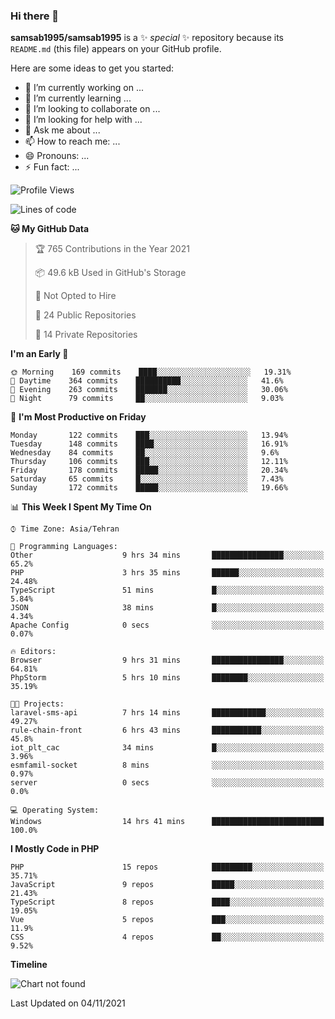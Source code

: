 ### Hi there 👋

**samsab1995/samsab1995** is a ✨ _special_ ✨ repository because its `README.md` (this file) appears on your GitHub profile.

Here are some ideas to get you started:

- 🔭 I’m currently working on ...
- 🌱 I’m currently learning ...
- 👯 I’m looking to collaborate on ...
- 🤔 I’m looking for help with ...
- 💬 Ask me about ...
- 📫 How to reach me: ...
- 😄 Pronouns: ...
- ⚡ Fun fact: ...

<!--START_SECTION:waka-->
![Profile Views](http://img.shields.io/badge/Profile%20Views-0-blue)

![Lines of code](https://img.shields.io/badge/From%20Hello%20World%20I%27ve%20Written-866854%20lines%20of%20code-blue)

**🐱 My GitHub Data** 

> 🏆 765 Contributions in the Year 2021
 > 
> 📦 49.6 kB Used in GitHub's Storage 
 > 
> 🚫 Not Opted to Hire
 > 
> 📜 24 Public Repositories 
 > 
> 🔑 14 Private Repositories  
 > 
**I'm an Early 🐤** 

```text
🌞 Morning    169 commits    ████░░░░░░░░░░░░░░░░░░░░░   19.31% 
🌆 Daytime    364 commits    ██████████░░░░░░░░░░░░░░░   41.6% 
🌃 Evening    263 commits    ███████░░░░░░░░░░░░░░░░░░   30.06% 
🌙 Night      79 commits     ██░░░░░░░░░░░░░░░░░░░░░░░   9.03%

```
📅 **I'm Most Productive on Friday** 

```text
Monday       122 commits    ███░░░░░░░░░░░░░░░░░░░░░░   13.94% 
Tuesday      148 commits    ████░░░░░░░░░░░░░░░░░░░░░   16.91% 
Wednesday    84 commits     ██░░░░░░░░░░░░░░░░░░░░░░░   9.6% 
Thursday     106 commits    ███░░░░░░░░░░░░░░░░░░░░░░   12.11% 
Friday       178 commits    █████░░░░░░░░░░░░░░░░░░░░   20.34% 
Saturday     65 commits     █░░░░░░░░░░░░░░░░░░░░░░░░   7.43% 
Sunday       172 commits    █████░░░░░░░░░░░░░░░░░░░░   19.66%

```


📊 **This Week I Spent My Time On** 

```text
⌚︎ Time Zone: Asia/Tehran

💬 Programming Languages: 
Other                    9 hrs 34 mins       ████████████████░░░░░░░░░   65.2% 
PHP                      3 hrs 35 mins       ██████░░░░░░░░░░░░░░░░░░░   24.48% 
TypeScript               51 mins             █░░░░░░░░░░░░░░░░░░░░░░░░   5.84% 
JSON                     38 mins             █░░░░░░░░░░░░░░░░░░░░░░░░   4.34% 
Apache Config            0 secs              ░░░░░░░░░░░░░░░░░░░░░░░░░   0.07%

🔥 Editors: 
Browser                  9 hrs 31 mins       ████████████████░░░░░░░░░   64.81% 
PhpStorm                 5 hrs 10 mins       ████████░░░░░░░░░░░░░░░░░   35.19%

🐱‍💻 Projects: 
laravel-sms-api          7 hrs 14 mins       ████████████░░░░░░░░░░░░░   49.27% 
rule-chain-front         6 hrs 43 mins       ███████████░░░░░░░░░░░░░░   45.8% 
iot_plt_cac              34 mins             █░░░░░░░░░░░░░░░░░░░░░░░░   3.96% 
esmfamil-socket          8 mins              ░░░░░░░░░░░░░░░░░░░░░░░░░   0.97% 
server                   0 secs              ░░░░░░░░░░░░░░░░░░░░░░░░░   0.0%

💻 Operating System: 
Windows                  14 hrs 41 mins      █████████████████████████   100.0%

```

**I Mostly Code in PHP** 

```text
PHP                      15 repos            █████████░░░░░░░░░░░░░░░░   35.71% 
JavaScript               9 repos             █████░░░░░░░░░░░░░░░░░░░░   21.43% 
TypeScript               8 repos             ████░░░░░░░░░░░░░░░░░░░░░   19.05% 
Vue                      5 repos             ███░░░░░░░░░░░░░░░░░░░░░░   11.9% 
CSS                      4 repos             ██░░░░░░░░░░░░░░░░░░░░░░░   9.52%

```


**Timeline**

![Chart not found](https://raw.githubusercontent.com/samsab1995/samsab1995/main/charts/bar_graph.png) 


 Last Updated on 04/11/2021
<!--END_SECTION:waka-->
